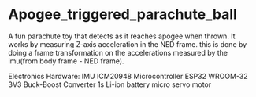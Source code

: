 ﻿# Apogee_triggered_parachute_ball
A fun parachute toy that detects as it reaches apogee when thrown.
It works by measuring Z-axis acceleration in the NED frame. this is done by doing a frame transformation on the accelerations measured by the imu(from body frame - NED frame).

Electronics Hardware:
IMU ICM20948
Microcontroller ESP32 WROOM-32
3V3 Buck-Boost Converter
1s Li-ion battery
micro servo motor
